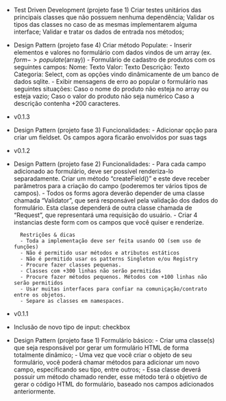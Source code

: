 - Test Driven Development (projeto fase 1)
    Criar testes unitários das principais classes que não possuem nenhuma dependência;
    Validar os tipos das classes no caso de as mesmas implementarem alguma interface;
    Validar e tratar os dados de entrada nos métodos;

- Design Pattern (projeto fase 4)
	Criar método Populate:
		- Inserir elementos e valores no formulário com dados vindos de um array (ex. $form->populate($array))
        - Formulário de cadastro de produtos com os seguintes campos:
                Nome: Texto
                Valor: Texto
                Descrição: Texto
                Categoria: Select, com as opções vindo dinâmicamente de um banco de dados sqlite.
        - Exibir mensagens de erro ao popular o formulário nas seguintes situações:
                Caso o nome do produto não esteja no array ou esteja vazio;
                Caso o valor do produto não seja numérico
                Caso a descrição contenha +200 caracteres.

- v0.1.3
- Design Pattern (projeto fase 3)
	Funcionalidades:
		- Adicionar opção para criar um fieldset. Os campos agora ficarão envolvidos por suas tags

- v0.1.2
- Design Pattern (projeto fase 2)
	Funcionalidades:
		- Para cada campo adicionado ao formulário, deve ser possível renderiza-lo separadamente. Criar um método “createField()” e este deve receber parâmetros para a criação do campo (poderemos ter vários tipos de campos).
        - Todos os forms agora deverão depender de uma classe chamada “Validator”, que será responsável pela validação dos dados do formulário. Esta classe dependerá de outra classe chamada de “Request”, que representará uma requisição do usuário.
        - Criar 4 instancias deste form com os campos que você quiser e renderize.

        Restrições & dicas
        - Toda a implementação deve ser feita usando OO (sem uso de funções)
        - Não é permitido usar métodos e atributos estáticos
        - Não é permitido usar os patterns Singleton e/ou Registry
        - Procure fazer classes pequenas.
        - Classes com +300 linhas não serão permitidas
        - Procure fazer métodos pequenos. Métodos com +100 linhas não serão permitidos
        - Usar muitas interfaces para confiar na comuniçação/contrato entre os objetos.
        - Separe as classes em namespaces.


- v0.1.1
- Inclusão de novo tipo de input: checkbox
- Design Pattern (projeto fase 1)
	Formulário básico:
		- Criar uma classe(s) que seja responsável por gerar um formulário HTML de forma totalmente dinâmico;
		- Uma vez que você criar o objeto de seu formulário, você poderá chamar métodos para adicionar um novo campo, especificando seu tipo, entre outros;
		- Essa classe deverá possuir um método chamado render, esse método terá o objetivo de gerar o código HTML do formulário, baseado nos campos adicionados anteriormente.
